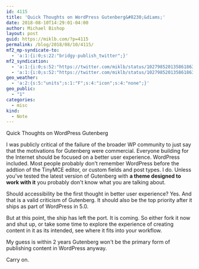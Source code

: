 ```yaml
---
id: 4115
title: 'Quick Thoughts on WordPress Gutenberg&#8230;&diams;'
date: 2018-08-10T14:29:01-04:00
author: Michael Bishop
layout: post
guid: https://miklb.com/?p=4115
permalink: /blog/2018/08/10/4115/
mf2_mp-syndicate-to:
  - 'a:1:{i:0;s:22:"bridgy-publish_twitter";}'
mf2_syndication:
  - 'a:1:{i:0;s:52:"https://twitter.com/miklb/status/1027985201358618634";}'
  - 'a:1:{i:0;s:52:"https://twitter.com/miklb/status/1027985201358618634";}'
geo_weather:
  - 'a:2:{s:5:"units";s:1:"F";s:4:"icon";s:4:"none";}'
geo_public:
  - "1"
categories:
  - misc
kind:
  - Note
---
```

Quick Thoughts on WordPress Gutenberg

I was publicly critical of the failure of the broader WP community to just say that the motivations for Gutenberg were commercial. Everyone building for the Internet should be focused on a better user experience. WordPress included. Most people probably don't remember WordPress before the addtion of the TinyMCE editor, or custom fields and post types. I do. Unless you've tested the latest version of Gutenberg with **a theme designed to work with it** you probably don't know what you are talking about.

Should accessibility be the first thought in better user experience? Yes. And that is a valid criticism of Gutenberg. It should also be the top priority after it ships as part of WordPress in 5.0. 

But at this point, the ship has left the port. It is coming. So either fork it now and shut up, or take some time to explore the experience of creating content in it as its intended, see where it fits into your workflow. 

My guess is within 2 years Gutenberg won't be the primary form of publishing content in WordPress anyway.

Carry on.